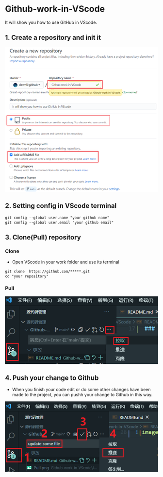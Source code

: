 # Github-work-in-VScode

It will show you how to use GitHub in VScode. 

## 1. Create a repository and init it

![image](IMG/Create&init.png)

## 2. Setting config in VScode terminal

```shell
git config --global user.name "your github name" 
git config --global user.email "your github email"
```

## 3. Clone(Pull) repository
### Clone

* Open VScode in your work folder and use its terminal

```shell
git clone  https://github.com/*****.git
cd "your repository"
```

### Pull

![image](IMG/Pull.png)

## 4. Push your change to Github

* When you finish your code edit or do some other changes have been made to the project, you can pushh your change to Github in this way. 

![image](IMG/Push.png)
